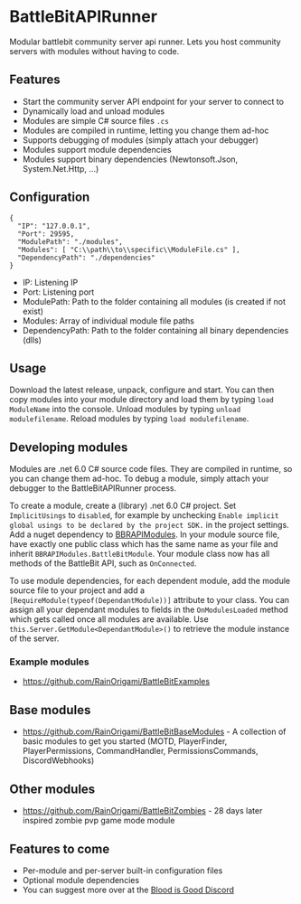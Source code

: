 # BattleBitAPIRunner

Modular battlebit community server api runner. Lets you host community servers with modules without having to code.

## Features

- Start the community server API endpoint for your server to connect to
- Dynamically load and unload modules
- Modules are simple C# source files `.cs`
- Modules are compiled in runtime, letting you change them ad-hoc
- Supports debugging of modules (simply attach your debugger)
- Modules support module dependencies
- Modules support binary dependencies (Newtonsoft.Json, System.Net.Http, ...)

## Configuration

```
{
  "IP": "127.0.0.1",
  "Port": 29595,
  "ModulePath": "./modules",
  "Modules": [ "C:\\path\\to\\specific\\ModuleFile.cs" ],
  "DependencyPath": "./dependencies"
}
```
- IP: Listening IP
- Port: Listening port
- ModulePath: Path to the folder containing all modules (is created if not exist)
- Modules: Array of individual module file paths
- DependencyPath: Path to the folder containing all binary dependencies (dlls)

## Usage

Download the latest release, unpack, configure and start.
You can then copy modules into your module directory and load them by typing `load ModuleName` into the console.
Unload modules by typing `unload modulefilename`. Reload modules by typing `load modulefilename`.

## Developing modules

Modules are .net 6.0 C# source code files. They are compiled in runtime, so you can change them ad-hoc.
To debug a module, simply attach your debugger to the BattleBitAPIRunner process.

To create a module, create a (library) .net 6.0 C# project.
Set `ImplicitUsings` to `disabled`, for example by unchecking `Enable implicit global usings to be declared by the project SDK.` in the project settings.
Add a nuget dependency to [BBRAPIModules](https://www.nuget.org/packages/BBRAPIModules).
In your module source file, have exactly one public class which has the same name as your file and inherit `BBRAPIModules.BattleBitModule`.
Your module class now has all methods of the BattleBit API, such as `OnConnected`.

To use module dependencies, for each dependent module, add the module source file to your project and add a `[RequireModule(typeof(DependantModule))]` attribute to your class.
You can assign all your dependant modules to fields in the `OnModulesLoaded` method which gets called once all modules are available.
Use `this.Server.GetModule<DependantModule>()` to retrieve the module instance of the server.

### Example modules

- https://github.com/RainOrigami/BattleBitExamples

## Base modules

- https://github.com/RainOrigami/BattleBitBaseModules - A collection of basic modules to get you started (MOTD, PlayerFinder, PlayerPermissions, CommandHandler, PermissionsCommands, DiscordWebhooks)

## Other modules

- https://github.com/RainOrigami/BattleBitZombies - 28 days later inspired zombie pvp game mode module

## Features to come
- Per-module and per-server built-in configuration files
- Optional module dependencies
- You can suggest more over at the [Blood is Good Discord](https://discord.bloodisgood.org)
